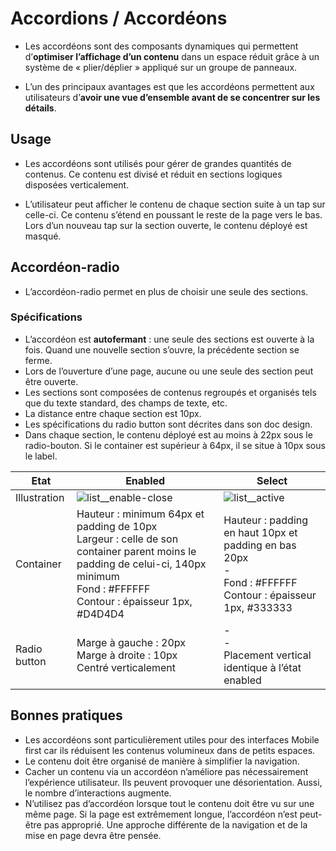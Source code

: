 # Accordions / Accordéons

- Les accordéons sont des composants dynamiques qui permettent d’**optimiser l’affichage d’un contenu** dans un espace réduit grâce à un système de «&nbsp;plier/déplier&nbsp;» appliqué sur un groupe de panneaux.

- L’un des principaux avantages est que les accordéons permettent aux utilisateurs d’**avoir une vue d’ensemble avant de se concentrer sur les détails**.

## Usage

- Les accordéons sont utilisés pour gérer de grandes quantités de contenus. Ce contenu est divisé et réduit en sections logiques disposées verticalement.

- L’utilisateur peut afficher le contenu de chaque section suite à un tap sur celle-ci. Ce contenu s’étend en poussant le reste de la page vers le bas. Lors d’un nouveau tap sur la section ouverte, le contenu déployé est masqué.

## Accordéon-radio

- L’accordéon-radio permet en plus de choisir une seule des sections.

### Spécifications

- L’accordéon est **autofermant**&nbsp;: une seule des sections est ouverte à la fois. Quand une nouvelle section s’ouvre, la précédente section se ferme.
- Lors de l’ouverture d’une page, aucune ou une seule des section peut être ouverte.
- Les sections sont composées de contenus regroupés et organisés tels que du texte standard, des champs de texte, etc.
- La distance entre chaque section est 10px.
- Les spécifications du radio button sont décrites dans son doc design.
- Dans chaque section, le contenu déployé est au moins à 22px sous le radio-bouton. Si le container est supérieur à 64px, il se situe à 10px sous le label.


Etat | Enabled | Select
------------ | ------------- |------------ |
Illustration | ![list__enable-close](components/COMPONENTS/Navigation/Accordion/design/list__enable-close.png) | ![list__active](components/COMPONENTS/Navigation/Accordion/design/list__active.png)
Container | Hauteur : minimum 64px et padding de 10px <br> Largeur : celle de son container parent moins le padding de celui-ci, 140px minimum <br> Fond : #FFFFFF <br> Contour : épaisseur 1px, #D4D4D4 | Hauteur : padding en haut 10px et padding en bas 20px <br> - <br> Fond : #FFFFFF <br> Contour : épaisseur 1px, #333333 | Opacité : 40 % | - <br> - <br> - <br> Contour : épaisseur 1px, #B40015 | Opacité : 40 % | Hauteur : 44px <br> Largeur : celle de son container parent moins le padding de celui-ci, 140px minimum <br> Fond : #FAFAFA <br> Contour : épaisseur 1px, #D4D4D4
Radio button | Marge à gauche : 20px <br> Marge à droite : 10px <br> Centré verticalement  | - <br> - <br> Placement vertical identique à l’état enabled


## Bonnes pratiques

- Les accordéons sont particulièrement utiles pour des interfaces Mobile first car ils réduisent les contenus volumineux dans de petits espaces.
- Le contenu doit être organisé de manière à simplifier la navigation.
- Cacher un contenu via un accordéon n’améliore pas nécessairement l’expérience utilisateur. Ils peuvent provoquer une désorientation. Aussi, le nombre d’interactions augmente.
- N’utilisez pas d’accordéon lorsque tout le contenu doit être vu sur une même page. Si la page est extrêmement longue, l’accordéon n’est peut-être pas approprié. Une approche différente de la navigation et de la mise en page devra être pensée.
